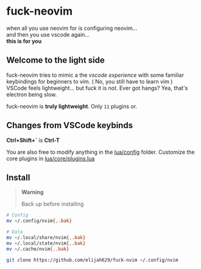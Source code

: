 # fuck-neovim

when all you use neovim for is configuring neovim...  
and then you use vscode again...  
**this is for you**

## Welcome to the light side

fuck-neovim tries to mimic a the *vscode experience* with some familiar keybindings for beginners to vim. ( No, you still have to learn vim )  
VSCode feels lightweight... but fuck it is not. Ever got hangs? Yea, that's electron being slow.  
<!-- please update this plugin count future me -->
fuck-neovim is **truly lightweight**. Only `11` plugins or.

## Changes from VSCode keybinds

**Ctrl+Shift+`** is **Ctrl-T**

You are also free to modify anything in the [lua/config](./lua/config/) folder. Customize the core plugins in [lua/core/plugins.lua](./lua/core/plugins.lua)

## Install

> **Warning**
>
> Back up before installing

```sh
# Config
mv ~/.config/nvim{,.bak}

# Data
mv ~/.local/share/nvim{,.bak}
mv ~/.local/state/nvim{,.bak}
mv ~/.cache/nvim{,.bak}
```

```sh
git clone https://github.com/elijah629/fuck-nvim ~/.config/nvim
```
